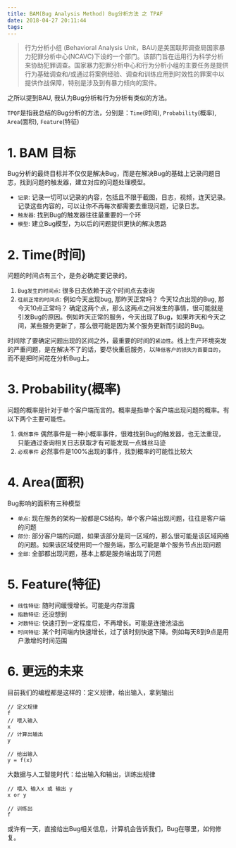 ```yaml
---
title: BAM(Bug Analysis Method) Bug分析方法 之 TPAF
date: 2018-04-27 20:11:44
tags:
---
```


> 行为分析小组 (Behavioral Analysis Unit，BAU)是美国联邦调查局国家暴力犯罪分析中心(NCAVC)下设的一个部门。该部门旨在运用行为科学分析来协助犯罪调查。国家暴力犯罪分析中心和行为分析小组的主要任务是提供行为基础调查和/或通过将案例经验、调查和训练应用到时效性的罪案中以提供作战保障，特别是涉及到有暴力倾向的案件。

之所以提到BAU, 我认为Bug分析和行为分析有类似的方法。

`TPQF`是指我总结的Bug分析的方法，分别是：`Time`(时间), `Probability`(概率), `Area`(面积), `Feature`(特征)

# 1. BAM 目标

Bug分析的最终目标并不仅仅是解决Bug，而是在解决Bug的基础上记录问题日志，找到问题的触发器，建立对应的问题处理模型。

- `记录`: 记录一切可以记录的内容，包括且不限于截图，日志，视频，连天记录。记录这些内容的，可以让你不再每次都需要去重现问题，记录日志。
- `触发器`: 找到Bug的触发器往往最重要的一个环
- `模型`: 建立Bug模型，为以后的问题提供更快的解决思路

# 2. Time(时间)

问题的时间点有三个，是务必确定要记录的。

1. `Bug发生的时间点`: 很多日志依赖于这个时间点去查询
2. `往前正常的时间点`: 例如今天出现bug, 那昨天正常吗？ 今天12点出现的Bug, 那今天10点正常吗？ 确定这两个点，那么这两点之间发生的事情，很可能就是引发Bug的原因。例如昨天正常的服务，今天出现了Bug，如果昨天和今天之间，某些服务更新了，那么很可能是因为某个服务更新而引起的Bug。

时间除了要确定问题出现的区间之外，最重要的时间的`紧迫性`。线上生产环境突发的严重问题，是在解决不了的话，要尽快重启服务，以`降低客户的损失为首要目的`，而不是把时间花在分析Bug上。

# 3. Probability(概率)

问题的概率是针对于单个客户端而言的。概率是指单个客户端出现问题的概率。有以下两个主要可能性。

1. `偶然事件` 偶然事件是一种小概率事件，很难找到Bug的触发器，也无法重现，只能通过查询相关日志获取才有可能发现一点蛛丝马迹
2. `必现事件` 必然事件是100%出现的事件，找到概率的可能性比较大

# 4. Area(面积)

Bug影响的面积有三种模型

- `单点`: 现在服务的架构一般都是CS结构，单个客户端出现问题，往往是客户端的问题
- `部分`: 部分客户端的问题，如果该部分是同一区域的，那么很可能是该区域网络的问题。如果该区域使用同一个服务端，那么可能是单个服务节点出现问题
- `全部`: 全部都出现问题，基本上都是服务端出现了问题

# 5. Feature(特征)

- `线性特征`: 随时间缓慢增长。可能是内存泄露
- `指数特征`: 还没想到
- `对数特征`: 快速打到一定程度后，不再增长。可能是连接池溢出
- `时间特征`: 某个时间端内快速增长，过了该时刻快速下降。例如每天8到9点是用户激增的时间范围

# 6. 更远的未来

目前我们的编程都是这样的：定义规律，给出输入，拿到输出

```
// 定义规律
f
// 喂入输入
x
// 计算出输出
y

// 给出输入
y = f(x)
```

大数据与人工智能时代：给出输入和输出，训练出规律

```
// 喂入 输入x 或 输出 y
x or y

// 训练出
f
```

或许有一天，直接给出Bug相关信息，计算机会告诉我们，Bug在哪里，如何修复。


